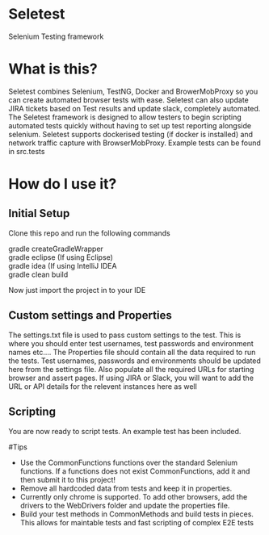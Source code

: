 # Seletest
Selenium Testing framework

# What is this?
Seletest combines Selenium, TestNG, Docker and BrowerMobProxy so you can create automated browser tests with ease. 
Seletest can also update JIRA tickets based on Test results and update slack, completely automated.
The Seletest framework is designed to allow testers to begin scripting automated tests quickly without having to
set up test reporting alongside selenium. 
Seletest supports dockerised testing (if docker is installed) and network traffic capture with BrowserMobProxy. Example tests can be found in src.tests

# How do I use it?
## Initial Setup
Clone this repo and run the following commands

gradle createGradleWrapper  
gradle eclipse (If using Eclipse)  
gradle idea (If using IntelliJ IDEA  
gradle clean build  

Now just import the project in to your IDE

## Custom settings and Properties
The settings.txt file is used to pass custom settings to the test. This is where you should enter test usernames, test passwords and environment names etc.... 
The Properties file should contain all the data required to run the tests. Test usernames, passwords and environments should be updated here from the settings file. 
Also populate all the required URLs for starting browser and assert pages. If using JIRA or Slack, you will want to add the URL or API details for the relevent instances here as well

## Scripting
You are now ready to script tests. An example test has been included.

#Tips
* Use the CommonFunctions functions over the standard Selenium functions. If a functions does not exist CommonFunctions, add it and then submit it to this project!
* Remove all hardcoded data from tests and keep it in properties. 
* Currently only chrome is supported. To add other browsers, add the drivers to the WebDrivers folder and update the properties file.
* Build your test methods in CommonMethods and build tests in pieces. This allows for maintable tests and fast scripting of complex E2E tests
